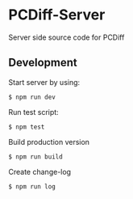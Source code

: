 # PCDiff-Server
Server side source code for PCDiff

## Development

Start server by using:
```
$ npm run dev
```
Run test script:
```
$ npm test
```
Build production version
```
$ npm run build
```
Create change-log
```
$ npm run log
```